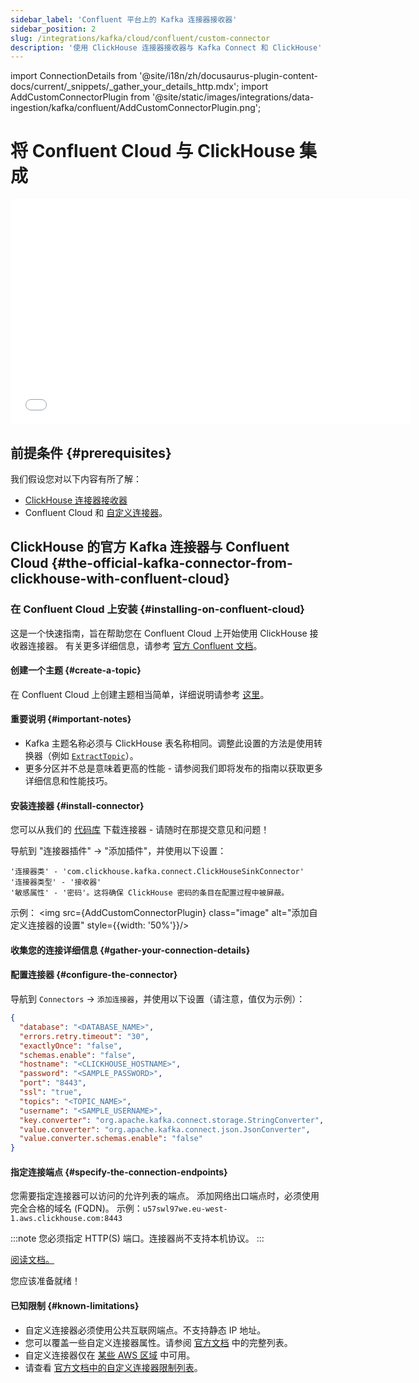 ```yaml
---
sidebar_label: 'Confluent 平台上的 Kafka 连接器接收器'
sidebar_position: 2
slug: /integrations/kafka/cloud/confluent/custom-connector
description: '使用 ClickHouse 连接器接收器与 Kafka Connect 和 ClickHouse'
---
```

import ConnectionDetails from '@site/i18n/zh/docusaurus-plugin-content-docs/current/_snippets/_gather_your_details_http.mdx';
import AddCustomConnectorPlugin from '@site/static/images/integrations/data-ingestion/kafka/confluent/AddCustomConnectorPlugin.png';


# 将 Confluent Cloud 与 ClickHouse 集成

<div class='vimeo-container'>
  <iframe src="//www.youtube.com/embed/SQAiPVbd3gg"
    width="640"
    height="360"
    frameborder="0"
    allow="autoplay;
    fullscreen;
    picture-in-picture"
    allowfullscreen>
  </iframe>
</div>

## 前提条件 {#prerequisites}
我们假设您对以下内容有所了解：
* [ClickHouse 连接器接收器](../kafka-clickhouse-connect-sink.md)
* Confluent Cloud 和 [自定义连接器](https://docs.confluent.io/cloud/current/connectors/bring-your-connector/overview.html)。

## ClickHouse 的官方 Kafka 连接器与 Confluent Cloud {#the-official-kafka-connector-from-clickhouse-with-confluent-cloud}

### 在 Confluent Cloud 上安装 {#installing-on-confluent-cloud}
这是一个快速指南，旨在帮助您在 Confluent Cloud 上开始使用 ClickHouse 接收器连接器。
有关更多详细信息，请参考 [官方 Confluent 文档](https://docs.confluent.io/cloud/current/connectors/bring-your-connector/custom-connector-qs.html#uploading-and-launching-the-connector)。

#### 创建一个主题 {#create-a-topic}
在 Confluent Cloud 上创建主题相当简单，详细说明请参考 [这里](https://docs.confluent.io/cloud/current/client-apps/topics/manage.html)。

#### 重要说明 {#important-notes}

* Kafka 主题名称必须与 ClickHouse 表名称相同。调整此设置的方法是使用转换器（例如 [`ExtractTopic`](https://docs.confluent.io/platform/current/connect/transforms/extracttopic.html)）。
* 更多分区并不总是意味着更高的性能 - 请参阅我们即将发布的指南以获取更多详细信息和性能技巧。

#### 安装连接器 {#install-connector}
您可以从我们的 [代码库](https://github.com/ClickHouse/clickhouse-kafka-connect/releases) 下载连接器 - 请随时在那提交意见和问题！

导航到 "连接器插件" -> "添加插件"，并使用以下设置：

```text
'连接器类' - 'com.clickhouse.kafka.connect.ClickHouseSinkConnector'
'连接器类型' - '接收器'
'敏感属性' - '密码'。这将确保 ClickHouse 密码的条目在配置过程中被屏蔽。
```
示例：
<img src={AddCustomConnectorPlugin} class="image" alt="添加自定义连接器的设置" style={{width: '50%'}}/>

#### 收集您的连接详细信息 {#gather-your-connection-details}
<ConnectionDetails />

#### 配置连接器 {#configure-the-connector}
导航到 `Connectors` -> `添加连接器`，并使用以下设置（请注意，值仅为示例）：

```json
{
  "database": "<DATABASE_NAME>",
  "errors.retry.timeout": "30",
  "exactlyOnce": "false",
  "schemas.enable": "false",
  "hostname": "<CLICKHOUSE_HOSTNAME>",
  "password": "<SAMPLE_PASSWORD>",
  "port": "8443",
  "ssl": "true",
  "topics": "<TOPIC_NAME>",
  "username": "<SAMPLE_USERNAME>",
  "key.converter": "org.apache.kafka.connect.storage.StringConverter",
  "value.converter": "org.apache.kafka.connect.json.JsonConverter",
  "value.converter.schemas.enable": "false"
}
```

#### 指定连接端点 {#specify-the-connection-endpoints}
您需要指定连接器可以访问的允许列表的端点。
添加网络出口端点时，必须使用完全合格的域名 (FQDN)。
示例：`u57swl97we.eu-west-1.aws.clickhouse.com:8443`

:::note
您必须指定 HTTP(S) 端口。连接器尚不支持本机协议。
:::

[阅读文档。](https://docs.confluent.io/cloud/current/connectors/bring-your-connector/custom-connector-qs.html#cc-byoc-endpoints)

您应该准备就绪！

#### 已知限制 {#known-limitations}
* 自定义连接器必须使用公共互联网端点。不支持静态 IP 地址。
* 您可以覆盖一些自定义连接器属性。请参阅 [官方文档](https://docs.confluent.io/cloud/current/connectors/bring-your-connector/custom-connector-manage.html#override-configuration-properties) 中的完整列表。
* 自定义连接器仅在 [某些 AWS 区域](https://docs.confluent.io/cloud/current/connectors/bring-your-connector/custom-connector-fands.html#supported-aws-regions) 中可用。
* 请查看 [官方文档中的自定义连接器限制列表](https://docs.confluent.io/cloud/current/connectors/bring-your-connector/custom-connector-fands.html#limitations)。

